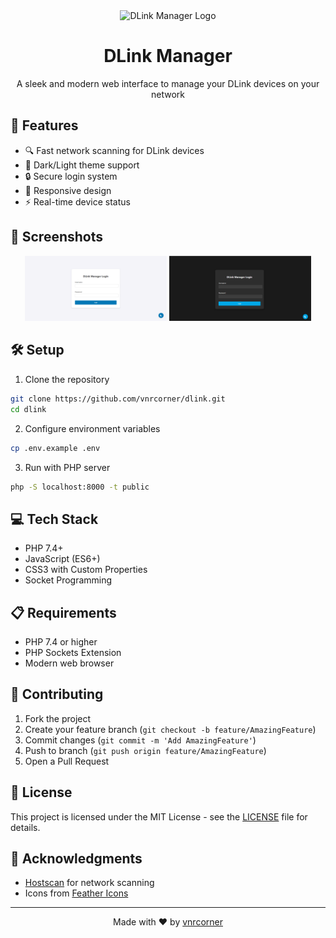 <div align="center">
  <img src="img/favicon.png" alt="DLink Manager Logo" width="120px" />
  <h1>DLink Manager</h1>
  <p>A sleek and modern web interface to manage your DLink devices on your network</p>
</div>

## 🚀 Features

- 🔍 Fast network scanning for DLink devices
- 🌙 Dark/Light theme support
- 🔒 Secure login system
- 📱 Responsive design
- ⚡ Real-time device status

## 📸 Screenshots

<div align="center">
  <img src="screenshots/login-light.png" width="45%" />
  <img src="screenshots/login-dark.png" width="45%" />
</div>

## 🛠️ Setup

1. Clone the repository
```bash
git clone https://github.com/vnrcorner/dlink.git
cd dlink
```

2. Configure environment variables
```bash
cp .env.example .env
```

3. Run with PHP server
```bash
php -S localhost:8000 -t public
```

## 💻 Tech Stack

- PHP 7.4+
- JavaScript (ES6+)
- CSS3 with Custom Properties
- Socket Programming

## 📋 Requirements

- PHP 7.4 or higher
- PHP Sockets Extension
- Modern web browser

## 🤝 Contributing

1. Fork the project
2. Create your feature branch (`git checkout -b feature/AmazingFeature`)
3. Commit changes (`git commit -m 'Add AmazingFeature'`)
4. Push to branch (`git push origin feature/AmazingFeature`)
5. Open a Pull Request

## 📜 License

This project is licensed under the MIT License - see the [LICENSE](LICENSE) file for details.

## 🙏 Acknowledgments

- [Hostscan](https://github.com/Smaash/hostscan) for network scanning
- Icons from [Feather Icons](https://feathericons.com)

---

<div align="center">
  Made with ❤️ by <a href="https://github.com/vnrcorner">vnrcorner</a>
</div>